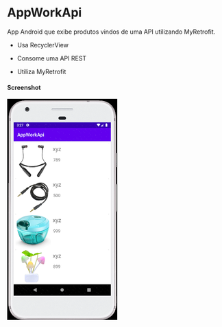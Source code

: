 # AppWorkApi

App Android que exibe produtos vindos de uma API utilizando MyRetrofit.

- Usa RecyclerView

- Consome uma API REST

- Utiliza MyRetrofit

  

#### Screenshot

![screenshot01](screenshot01.png)